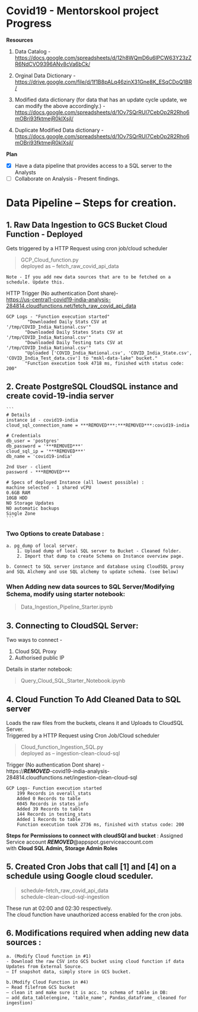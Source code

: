 # Covid19 - Mentorskool project Progress

**Resources**


1. Data Catalog - https://docs.google.com/spreadsheets/d/12h8WQmD6u6IPCW63Y23zZR6NdCVO9396ANv8cVa6bCk/

1. Orginal Data Dictionary - https://drive.google.com/file/d/1f1B8pALq46zinX31Gne8K_ESqCDoQ1BR/

2. Modified data dictionary (for data that has an update cycle update, we can modify the above 					accordingly.) - https://docs.google.com/spreadsheets/d/1Ov7SQrRUI7CebOp2R2Rho6mOBri93fktmejR0klXsjI/

3. Duplicate Modified Data dictionary - https://docs.google.com/spreadsheets/d/1Ov7SQrRUI7CebOp2R2Rho6mOBri93fktmejR0klXsjI/

**Plan**

- [x] Have a data pipeline that provides access to a SQL server to the Analysts
- [ ] Collaborate on Analysis - Present findings.

# Data Pipeline – Steps for creation.

## 1. Raw Data Ingestion to GCS Bucket Cloud Function  - Deployed

 Gets triggered by a HTTP Request using cron job/cloud scheduler 
 >GCP_Cloud_function.py \
 deployed as – fetch_raw_covid_api_data

	
	Note - If you add new data sources that are to be fetched on a schedule. Update this. 

HTTP Trigger (No authentication Dont share)-\
 https://us-central1-covid19-india-analysis-284814.cloudfunctions.net/fetch_raw_covid_api_data 


	
	GCP Logs - "Function execution started"
			"Downloaded Daily Stats CSV at '/tmp/COVID_India_National.csv'"
		   "Downloaded Daily States Stats CSV at '/tmp/COVID_India_National.csv'"   
		   "Downloaded Daily Testing tats CSV at '/tmp/COVID_India_National.csv'"  
		   "Uploaded ['COVID_India_National.csv', 'COVID_India_State.csv', 'COVID_India_Test_data.csv'] to "mskl-data-lake" bucket."   
		   "Function execution took 4718 ms, finished with status code: 200"    

## 2. Create PostgreSQL CloudSQL instance and create covid-19-india server 
	```
    # Details
    instance id - covid19-india
	cloud_sql_connection_name = ***REMOVED***:***REMOVED***:covid19-india

	# Credentials
	db_user = 'postgres'
	db_password = '***REMOVED***'
	cloud_sql_ip = '***REMOVED***'
	db_name = 'covid19-india'
	
    2nd User - client 
	password - ***REMOVED***

	# Specs of deployed Instance (all lowest possible) : 
	machine selected - 1 shared vCPU
	0.6GB RAM
	10GB HDD
	NO Storage Updates
	NO automatic backups
	Single Zone
    ```

### Two Options to create Database : 
	a. pg_dump of local server.
		1. Upload dump of local SQL server to Bucket - Cleaned folder.
		2. Import that dump to create Schema on Instance overview page. 
	
    b. Connect to SQL server instance and database using CloudSQL proxy and SQL Alchemy and use SQL alchemy to update schema. (see below)

### When Adding new data sources to SQL Server/Modifying Schema, modify using starter notebook:
>Data_Ingestion_Pipeline_Starter.ipynb

## 3. Connecting to CloudSQL Server:
Two ways to connect - 
1. Cloud SQL Proxy 
2. Authorised public IP

Details in starter notebook:
>Query_Cloud_SQL_Starter_Notebook.ipynb

## 4. Cloud Function To Add Cleaned Data to SQL server 
Loads the raw files from the buckets, cleans it and Uploads to CloudSQL Server. \
Triggered by a HTTP Request using Cron Job/Cloud scheduler 
 >Cloud_function_Ingestion_SQL.py \
 deployed as – ingestion-clean-cloud-sql

Trigger (No authentication Dont share) -\
 https://***REMOVED***-covid19-india-analysis-284814.cloudfunctions.net/ingestion-clean-cloud-sql 

	GCP Logs- Function execution started
		199 Records in overall_stats
		Added 0 Records to table
		6045 Records in states_info
		Added 39 Records to table
		144 Records in testing_stats
		Added 1 Records to table
		Function execution took 2736 ms, finished with status code: 200


**Steps for Permissions to connect with cloudSQl and bucket** : 
Assigned Service account ***REMOVED***@appspot.gserviceaccount.com\
with **Cloud SQL Admin, Storage Admin Roles**

## 5. Created Cron Jobs that call [1] and [4] on a schedule using Google cloud sceduler.
>schedule-fetch_raw_covid_api_data\
schedule-clean-cloud-sql-ingestion

These run at 02:00 and 02:30 respectively.\
The cloud function have unauthorized access enabled for the cron jobs.
	
## 6. Modifications required when adding new data sources :

    a. (Modify Cloud function in #1)
    - Download the raw CSV into GCS bucket using cloud function if data Updates from External Source.
    – If snapshot data, simply store in GCS bucket.

	b.(Modify Cloud Function in #4)
    – Read filefrom GCS bucket
    – clean it and make sure it is acc. to schema of table in DB:
	– add_data_table(engine, 'table_name', Pandas_dataframe_ cleaned for ingestion)

